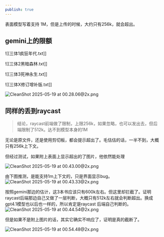 ```yaml
---
publish: true
---
```


表面模型写着支持 1M，但是上传的时候，大约只有256k，就会超出。

## gemini上的限额

![[三体1疯狂年代.txt]]

![[三体2黑暗森林.txt]]

![[三体3死神永生.txt]]

![[三体X修订增补版.txt]]

![CleanShot 2025-05-19 at 00.28.06@2x.png](https://pub-pic.oldwinter.top/2025/05/2963e328f53567bbb4cfd20441715205.png)


## 同样的丢到raycast

> 结论，raycast前端做了限制，上限256k，如果忽略，也可以发出去，但后端限制了512k。达不到模型本身的1M

无论是原文件，还是使用剪切板，都会提示超出了。毛估估的话，一半不到，大概只有256k上下文。

但经过测试，如果附上表面上显示超出的了图片，他依然能处理

![CleanShot 2025-05-19 at 00.43.00@2x.png](https://pub-pic.oldwinter.top/2025/05/1562425f5e977618a442f4e9ec625550.png)


由下图推测，是能支持1m上下文的，只是界面显示bug。
![CleanShot 2025-05-19 at 00.43.33@2x.png](https://pub-pic.oldwinter.top/2025/05/b184a5af7fedeb72db097424177868fb.png)


按照gemini那边的估计，这3本书应该只有600k左右。但这里却拦截了。证明raycast后端那边自己又做了一层判断，大概只有512k左右就会判断超出。换成gpt4.1模型也以后也一样的，所以肯定是raycast 后端自己判断的。
![CleanShot 2025-05-19 at 00.44.54@2x.png](https://pub-pic.oldwinter.top/2025/05/36da7e87fd07b24824e4974e5c0df5ac.png)


但是如果不是附上图片的话，其实它确实不响应了，证明是真的截断了。

![CleanShot 2025-05-19 at 00.54.48@2x.png](https://pub-pic.oldwinter.top/2025/05/e289d0b1f0f6919b8bd67cdbdbd8731f.png)
